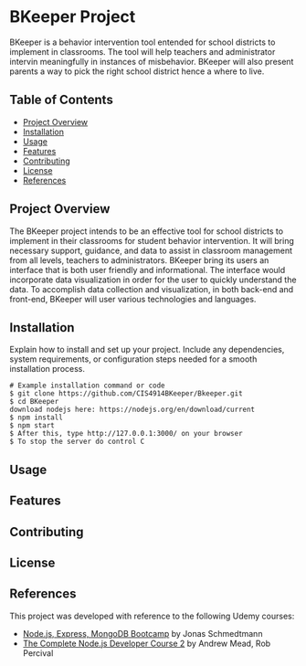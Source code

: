 # BKeeper Project

BKeeper is a behavior intervention tool entended for school districts to implement in classrooms. The tool will help teachers and administrator intervin meaningfully in instances of misbehavior. BKeeper will also present parents a way to pick the right school district hence a where to live.

## Table of Contents

- [Project Overview](#project-overview)
- [Installation](#installation)
- [Usage](#usage)
- [Features](#features)
- [Contributing](#contributing)
- [License](#license)
- [References](#references)

## Project Overview

The BKeeper project intends to be an effective tool for school districts to implement in their classrooms for student behavior intervention. It will bring necessary support, guidance, and data to assist in classroom management from all levels, teachers to administrators. BKeeper bring its users an interface that is both user friendly and informational. The interface would incorporate data visualization in order for the user to quickly understand the data. To accomplish data collection and visualization, in both back-end and front-end, BKeeper will user various technologies and languages.

## Installation

Explain how to install and set up your project. Include any dependencies, system requirements, or configuration steps needed for a smooth installation process.

```shell
# Example installation command or code
$ git clone https://github.com/CIS4914BKeeper/Bkeeper.git
$ cd BKeeper
download nodejs here: https://nodejs.org/en/download/current
$ npm install
$ npm start
$ After this, type http://127.0.0.1:3000/ on your browser
$ To stop the server do control C
```

## Usage


## Features


## Contributing


## License

## References

This project was developed with reference to the following Udemy courses:

- [Node.js, Express, MongoDB Bootcamp](https://www.udemy.com/course/nodejs-express-mongodb-bootcamp/) by Jonas Schmedtmann
- [The Complete Node.js Developer Course 2](https://www.udemy.com/course/the-complete-nodejs-developer-course-2/) by Andrew Mead, Rob Percival
